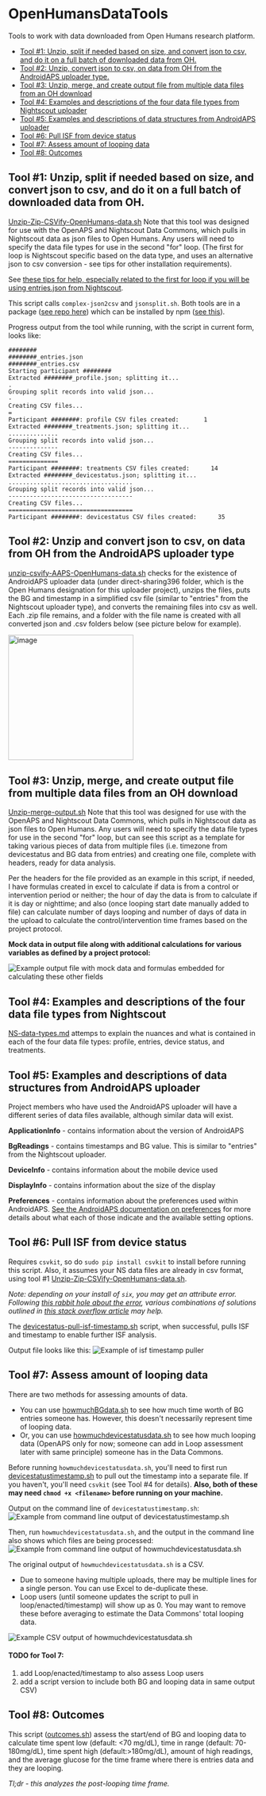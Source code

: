 # OpenHumansDataTools

Tools to work with data downloaded from Open Humans research platform.

- [Tool #1: Unzip, split if needed based on size, and convert json to csv, and do it on a full batch of downloaded data from OH.](#tool-1-unzip-split-if-needed-based-on-size-and-convert-json-to-csv-and-do-it-on-a-full-batch-of-downloaded-data-from-oh)
- [Tool #2: Unzip, convert json to csv, on data from OH from the AndroidAPS uploader type.](#tool-2-Unzip-and-convert-json-to-csv-on-data-from-OH-from-the-AndroidAPS-uploader-type)
- [Tool #3: Unzip, merge, and create output file from multiple data files from an OH download](#tool-3-unzip-merge-and-create-output-file-from-multiple-data-files-from-an-oh-download)
- [Tool #4: Examples and descriptions of the four data file types from Nightscout uploader](#tool-4-examples-and-descriptions-of-the-four-data-file-types-from-nightscout)
- [Tool #5: Examples and descriptions of data structures from AndroidAPS uploader](#tool-5-Examples-and-descriptions-of-data-structures-from-AndroidAPS-uploader)
- [Tool #6: Pull ISF from device status](#tool-6-pull-isf-from-device-status)
- [Tool #7: Assess amount of looping data](#tool-7-assess-amount-of-looping-data)
- [Tool #8: Outcomes](#tool-8-outcomes)

## Tool #1: Unzip, split if needed based on size, and convert json to csv, and do it on a full batch of downloaded data from OH. 

[Unzip-Zip-CSVify-OpenHumans-data.sh](https://github.com/danamlewis/OpenHumansDataTools/blob/master/bin/unzip-split-csvify-OpenHumans-data.sh) Note that this tool was designed for use with the OpenAPS and Nightscout Data Commons, which pulls in Nightscout data as json files to Open Humans. Any users will need to specify the data file types for use in the second "for" loop. (The first for loop is Nightscout specific based on the data type, and uses an alternative json to csv conversion - see tips for other installation requirements).

See [these tips for help, especially related to the first for loop if you will be using entries.json from Nightscout](https://gist.github.com/danamlewis/aab795a7ec0bdd3abbb08b1f9be79663).

This script calls `complex-json2csv` and `jsonsplit.sh`. Both tools are in a package ([see repo here](https://github.com/danamlewis/json)) which can be installed by npm ([see this](https://www.npmjs.com/package/complex-json2csv)).

Progress output from the tool while running, with the script in current form, looks like:
```
########
########_entries.json
########_entries.csv
Starting participant ########
Extracted ########_profile.json; splitting it...
.
Grouping split records into valid json...
-
Creating CSV files...
=
Participant ########: profile CSV files created:       1
Extracted ########_treatments.json; splitting it...
..............
Grouping split records into valid json...
--------------
Creating CSV files...
==============
Participant ########: treatments CSV files created:      14
Extracted ########_devicestatus.json; splitting it...
...................................
Grouping split records into valid json...
-----------------------------------
Creating CSV files...
===================================
Participant ########: devicestatus CSV files created:      35
```

## Tool #2: Unzip and convert json to csv, on data from OH from the AndroidAPS uploader type

[unzip-csvify-AAPS-OpenHumans-data.sh](unzip-csvify-AAPS-OpenHumans-data.sh) checks for the existence of AndroidAPS uploader data (under direct-sharing396 folder, which is the Open Humans designation for this uploader project), unzips the files, puts the BG and timestamp in a simplified csv file (similar to "entries" from the Nightscout uploader type), and converts the remaining files into csv as well. Each .zip file remains, and a folder with the file name is created with all converted json and .csv folders below (see picture below for example). 

<img width="252" alt="image" src="https://user-images.githubusercontent.com/7468165/exampleAAPSconvertedtoCSV-data-example.png">

## Tool #3: Unzip, merge, and create output file from multiple data files from an OH download

[Unzip-merge-output.sh](https://github.com/danamlewis/OpenHumansDataTools/blob/master/bin/unzip-merge-output.sh)
Note that this tool was designed for use with the OpenAPS and Nightscout Data Commons, which pulls in Nightscout data as json files to Open Humans. Any users will need to specify the data file types for use in the second "for" loop, but can see this script as a template for taking various pieces of data from multiple files (i.e. timezone from devicestatus and BG data from entries) and creating one file, complete with headers, ready for data analysis.

Per the headers for the file provided as an example in this script, if needed, I have formulas created in excel to calculate if data is from a control or intervention period or neither; the hour of day the data is from to calculate if it is day or nighttime; and also (once looping start date manually added to file) can calculate number of days looping and number of days of data in the upload to calculate the control/intervention time frames based on the project protocol.

**Mock data in output file along with additional calculations for various variables as defined by a project protocol:**

![Example output file with mock data and formulas embedded for calculating these other fields](https://github.com/danamlewis/OpenHumansDataTools/blob/master/Examples/Example%20output%20file%20from%20unzip-merge-output.png)

## Tool #4: Examples and descriptions of the four data file types from Nightscout

[NS-data-types.md](https://github.com/danamlewis/OpenHumansDataTools/blob/master/NS-data-types.md) attemps to explain the nuances and what is contained in each of the four data file types: profile, entries, device status, and treatments. 


## Tool #5: Examples and descriptions of data structures from AndroidAPS uploader

Project members who have used the AndroidAPS uploader will have a different series of data files available, although similar data will exist.

**ApplicationInfo** - contains information about the version of AndroidAPS

**BgReadings** - contains timestamps and BG value. This is similar to "entries" from the Nightscout uploader.

**DeviceInfo** - contains information about the mobile device used

**DisplayInfo** - contains information about the size of the display 

**Preferences** - contains information about the preferences used within AndroidAPS. [See the AndroidAPS documentation on preferences](https://androidaps.readthedocs.io/en/latest/Configuration/Preferences.html) for more details about what each of those indicate and the available setting options.


## Tool #6: Pull ISF from device status

Requires `csvkit`, so do `sudo pip install csvkit` to install before running this script. Also, it assumes your NS data files are already in csv format, using tool #1 [Unzip-Zip-CSVify-OpenHumans-data.sh](https://github.com/danamlewis/OpenHumansDataTools/blob/master/bin/unzip-split-csvify-OpenHumans-data.sh).

*Note: depending on your install of `six`, you may get an attribute error. 
Following [this rabbit hole about the error](https://github.com/wireservice/csvkit/issues/747), various combinations of solutions outlined in [this stack overflow article](https://stackoverflow.com/questions/29485741/unable-to-upgrade-python-six-package-in-mac-osx-10-10-2/29666702#29666702) may help.*

The [devicestatus-pull-isf-timestamp.sh](https://github.com/danamlewis/OpenHumansDataTools/blob/master/bin/devicestatus-pull-isf-timestamp.sh) script, when successful, pulls ISF and timestamp to enable further ISF analysis. 

Output file looks like this:
![Example of isf timestamp puller](https://github.com/danamlewis/OpenHumansDataTools/blob/master/Examples/Example_devicestatus_pull_ISF_timestamp.png)

## Tool #7: Assess amount of looping data

There are two methods for assessing amounts of data. 
* You can use [howmuchBGdata.sh](https://github.com/danamlewis/OpenHumansDataTools/blob/master/bin/howmuchBGdata.sh) to see how much time worth of BG entries someone has. However, this doesn't necessarily represent time of looping data.
* Or, you can use [howmuchdevicestatusdata.sh](https://github.com/danamlewis/OpenHumansDataTools/blob/master/bin/howmuchdevicestatusdata.sh) to see how much looping data (OpenAPS only for now; someone can add in Loop assessment later with same principle) someone has in the Data Commons.

Before running `howmuchdevicestatusdata.sh`, you'll need to first run [devicestatustimestamp.sh](https://github.com/danamlewis/OpenHumansDataTools/blob/master/bin/devicestatustimestamp.sh) to pull out the timestamp into a separate file. If you haven't, you'll need `csvkit` (see Tool #4 for details). **Also, both of these may need `chmod +x <filename>` before running on your machine.**

Output on the command line of `devicestatustimestamp.sh`:
![Example from command line output of devicestatustimestamp.sh](https://github.com/danamlewis/OpenHumansDataTools/blob/master/Examples/Example_command_line_devicestatustimestamp.sh.png)

Then, run `howmuchdevicestatusdata.sh`, and the output in the command line also shows which files are being processed:
![Example from command line output of howmuchdevicestatusdata.sh](https://github.com/danamlewis/OpenHumansDataTools/blob/master/Examples/Example_command_line_howmuchdevicestatusdata.sh.png)

The original output of `howmuchdevicestatusdata.sh` is a CSV. 
* Due to someone having multiple uploads, there may be multiple lines for a single person. You can use Excel to de-duplicate these.
* Loop users (until someone updates the script to pull in loop/enacted/timestamp) will show up as 0. You may want to remove these before averaging to estimate the Data Commons' total looping data.

![Example CSV output of howmuchdevicestatusdata.sh](https://github.com/danamlewis/OpenHumansDataTools/blob/master/Examples/Example_CSVoutput_howmuchdevicestatusdata.sh.png)

#### TODO for Tool 7: 
1) add Loop/enacted/timestamp to also assess Loop users
2) add a script version to include both BG and looping data in same output CSV)

## Tool #8: Outcomes

This script ([outcomes.sh](https://github.com/danamlewis/OpenHumansDataTools/blob/master/bin/outcomes.sh)) assess the start/end of BG and looping data to calculate time spent low (default: <70 mg/dL), time in range (default: 70-180mg/dL), time spent high (default:>180mg/dL), amount of high readings, and the average glucose for the time frame where there is entries data and they are looping. 

*Tl;dr - this analyzes the post-looping time frame.*
